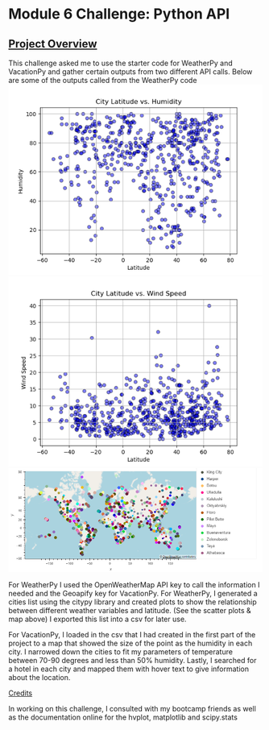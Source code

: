 # Module 6 Challenge: Python API
<ins>Project Overview</ins>
-----


This challenge asked me to use the starter code for WeatherPy and VacationPy and gather certain outputs from two different API calls. Below are some of the outputs called from the WeatherPy code
![Figure 2](WeatherPy_VacationPy/output_data/Fig2.png)
![Figure 4](WeatherPy_VacationPy/output_data/Fig4.png)
![Figure 5](WeatherPy_VacationPy/output_data/Fig5.png)

For WeatherPy I used the OpenWeatherMap API key to call the information I needed and the Geoapify key for VacationPy. For WeatherPy, I generated a cities list using the citypy library and created plots to show the relationship between different weather variables and latitude. (See the scatter plots & map above) I exported this list into a csv for later use.

For VacationPy, I loaded in the csv that I had created in the first part of the project to a map that showed the size of the point as the humidity in each city. I narrowed down the cities to fit my parameters of temperature between 70-90 degrees and less than 50% humidity. Lastly, I searched for a hotel in each city and mapped them with hover text to give information about the location.

<ins>Credits<ins>
  

In working on this challenge, I consulted with my bootcamp friends as well as the documentation online for the hvplot, matplotlib and scipy.stats

